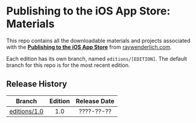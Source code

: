 # Publishing to the iOS App Store: Materials

This repo contains all the downloadable materials and projects associated with the **[Publishing to the iOS App Store](https://store.raywenderlich.com/)** from [raywenderlich.com](https://www.raywenderlich.com).

Each edition has its own branch, named `editions/[EDITION]`. The default branch for this repo is for the most recent edition.

## Release History

| Branch                                                                            | Edition | Release Date |
| --------------------------------------------------------------------------------- |:-------:|:------------:|
| [editions/1.0](https://github.com/raywenderlich/pasi-materials/tree/editions/1.0) | 1.0     | ????-??-??   |

